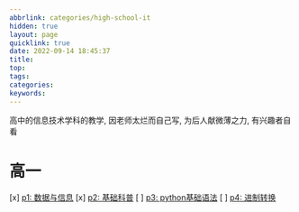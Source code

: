 ```yaml
---
abbrlink: categories/high-school-it
hidden: true
layout: page
quicklink: true
date: 2022-09-14 18:45:37
title:
top:
tags:
categories:
keywords:
---
```

高中的信息技术学科的教学, 因老师太烂而自己写, 为后人献微薄之力, 有兴趣者自看  

# 高一
[x]  [p1: 数据与信息](/posts/high-school-it/p1)
[x]  [p2: 基础科普](/posts/high-school-it/p2)
[ ]  [p3: python基础语法](/posts/high-school-it/p3)
[ ]  [p4: 进制转换](/posts/high-school-it/p4)
